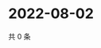 # 2022-08-02

共 0 条

<!-- BEGIN WEIBO -->
<!-- 最后更新时间 Tue Aug 02 2022 19:13:39 GMT+0800 (China Standard Time) -->

<!-- END WEIBO -->
